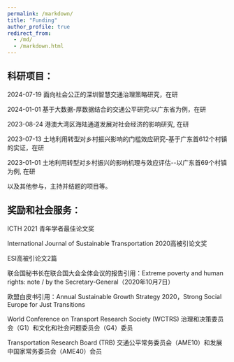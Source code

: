 ```yaml
---
permalink: /markdown/
title: "Funding"
author_profile: true
redirect_from: 
  - /md/
  - /markdown.html
---
```




## 科研项目：


2024-07-19  面向社会公正的深圳智慧交通治理策略研究，在研

2024-01-01  基于大数据-厚数据结合的交通公平研究:以广东省为例，在研
 
2023-08-24  港澳大湾区海陆通道发展对社会经济的影响研究, 在研

2023-07-13  土地利用转型对乡村振兴影响的门槛效应研究-基于广东首612个村镇的实证，在研

2023-01-01  土地利用转型对乡村振兴的影响机理与效应评估--以广东首69个村镇为例, 在研

以及其他参与，主持并结题的项目等。



## 奖励和社会服务：

ICTH 2021 青年学者最佳论文奖

International Journal of Sustainable Transportation 2020高被引论文奖

ESI高被引论文2篇

联合国秘书长在联合国大会全体会议的报告引用：Extreme poverty and human rights: note / by the Secretary-General（2020年10月7日）

欧盟白皮书引用：Annual Sustainable Growth Strategy 2020，Strong Social Europe for Just Transitions

World Conference on Transport Research Society (WCTRS) 治理和决策委员会（G1）和文化和社会问题委员会（G4）委员

Transportation Research Board (TRB) 交通公平常务委员会（AME10）和发展中国家常务委员会（AME40）会员
